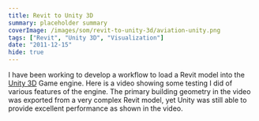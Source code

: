 ```yaml
---
title: Revit to Unity 3D
summary: placeholder summary
coverImage: /images/som/revit-to-unity-3d/aviation-unity.png
tags: ["Revit", "Unity 3D", "Visualization"]
date: "2011-12-15"
hide: true
---
```


I have been working to develop a workflow to load a Revit model into the [Unity 3D](http://unity3d.com/) Game engine. Here is a video showing some testing I did of various features of the engine. The primary building geometry in the video was exported from a very complex Revit model, yet Unity was still able to provide excellent performance as shown in the video.
